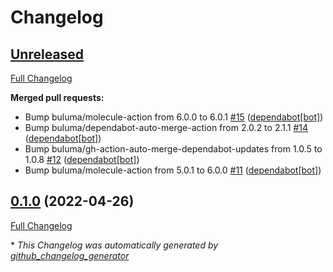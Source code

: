# Changelog

## [Unreleased](https://github.com/buluma/ansible-role-checkmk_agent/tree/HEAD)

[Full Changelog](https://github.com/buluma/ansible-role-checkmk_agent/compare/0.1.0...HEAD)

**Merged pull requests:**

- Bump buluma/molecule-action from 6.0.0 to 6.0.1 [\#15](https://github.com/buluma/ansible-role-checkmk_agent/pull/15) ([dependabot[bot]](https://github.com/apps/dependabot))
- Bump buluma/dependabot-auto-merge-action from 2.0.2 to 2.1.1 [\#14](https://github.com/buluma/ansible-role-checkmk_agent/pull/14) ([dependabot[bot]](https://github.com/apps/dependabot))
- Bump buluma/gh-action-auto-merge-dependabot-updates from 1.0.5 to 1.0.8 [\#12](https://github.com/buluma/ansible-role-checkmk_agent/pull/12) ([dependabot[bot]](https://github.com/apps/dependabot))
- Bump buluma/molecule-action from 5.0.1 to 6.0.0 [\#11](https://github.com/buluma/ansible-role-checkmk_agent/pull/11) ([dependabot[bot]](https://github.com/apps/dependabot))

## [0.1.0](https://github.com/buluma/ansible-role-checkmk_agent/tree/0.1.0) (2022-04-26)

[Full Changelog](https://github.com/buluma/ansible-role-checkmk_agent/compare/f1e6b0fe4592e29bce678d4b8029a6b9e81608b9...0.1.0)



\* *This Changelog was automatically generated by [github_changelog_generator](https://github.com/github-changelog-generator/github-changelog-generator)*

